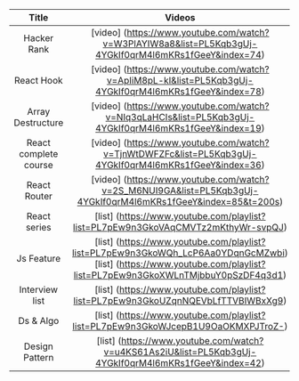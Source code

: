 
Title |  Videos 
| :---:   | :-: 
Hacker Rank| [video] (https://www.youtube.com/watch?v=W3PlAYIW8a8&list=PL5Kqb3gUj-4YGkIf0qrM4l6mKRs1fGeeY&index=74)
React Hook| [video] (https://www.youtube.com/watch?v=ApIiM8pL-kI&list=PL5Kqb3gUj-4YGkIf0qrM4l6mKRs1fGeeY&index=78)
Array Destructure | [video] (https://www.youtube.com/watch?v=NIq3qLaHCIs&list=PL5Kqb3gUj-4YGkIf0qrM4l6mKRs1fGeeY&index=19)
React complete course| [video] (https://www.youtube.com/watch?v=TjnWtDWFZFc&list=PL5Kqb3gUj-4YGkIf0qrM4l6mKRs1fGeeY&index=36)
React Router | [video] (https://www.youtube.com/watch?v=2S_M6NUI9GA&list=PL5Kqb3gUj-4YGkIf0qrM4l6mKRs1fGeeY&index=85&t=200s)
React series | [list] (https://www.youtube.com/playlist?list=PL7pEw9n3GkoVAqCMVTz2mKthyWr-svpQJ)
Js Feature | [list] (https://www.youtube.com/playlist?list=PL7pEw9n3GkoWQh_LcP6Aa0YDqnGcMZwbi) [list] (https://www.youtube.com/playlist?list=PL7pEw9n3GkoXWLnTMjbbuY0pSzDF4q3d1)
Interview list | [list] (https://www.youtube.com/playlist?list=PL7pEw9n3GkoUZqnNQEVbLfTTVBIWBxXg9)
Ds & Algo | [list] (https://www.youtube.com/playlist?list=PL7pEw9n3GkoWJcepB1U9OaOKMXPJTroZ-)
Design Pattern | [list] (https://www.youtube.com/watch?v=u4KS61As2iU&list=PL5Kqb3gUj-4YGkIf0qrM4l6mKRs1fGeeY&index=42)
